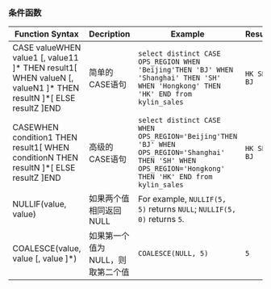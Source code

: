 ### 条件函数

| Function Syntax                          | Decription         | Example                                  | Result         |
| ---------------------------------------- | ------------------ | ---------------------------------------- | -------------- |
| CASE valueWHEN value1 [, value11 ]* THEN result1[ WHEN valueN [, valueN1 ]* THEN resultN ]*[ ELSE resultZ ]END | 简单的CASE语句          | ```select distinct CASE OPS_REGION WHEN 'Beijing'THEN 'BJ' WHEN 'Shanghai' THEN 'SH' WHEN 'Hongkong' THEN 'HK' END from kylin_sales``` | ```HK SH BJ``` |
| CASEWHEN condition1 THEN result1[ WHEN conditionN THEN resultN ]*[ ELSE resultZ ]END | 高级的CASE语句          | ```select distinct CASE  WHEN OPS_REGION='Beijing'THEN 'BJ' WHEN OPS_REGION='Shanghai' THEN 'SH' WHEN OPS_REGION='Hongkong' THEN 'HK' END from kylin_sales``` | ```HK SH BJ``` |
| NULLIF(value, value)                     | 如果两个值相同返回NULL      | For example, `NULLIF(5, 5)` returns ```NULL```; `NULLIF(5, 0)` returns ```5```. |                |
| COALESCE(value, value [, value ]*)       | 如果第一个值为NULL，则取第二个值 | `COALESCE(NULL, 5)`                      | ```5```        |
